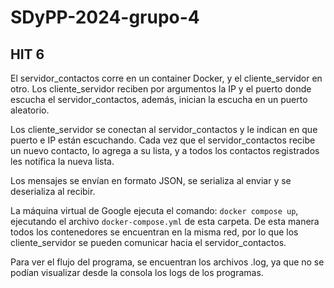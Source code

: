 # SDyPP-2024-grupo-4
## HIT 6

El servidor_contactos corre en un container Docker, y el cliente_servidor en otro.
Los cliente_servidor reciben por argumentos la IP y el puerto donde escucha el servidor_contactos, además, inician la escucha en un puerto aleatorio.

Los cliente_servidor se conectan al servidor_contactos y le indican en que puerto e IP están escuchando.  Cada vez que el servidor_contactos recibe un nuevo contacto, lo agrega a su lista, y a todos los contactos registrados les notifica la nueva lista.

Los mensajes se envían en formato JSON, se serializa al enviar y se deserializa al recibir. 

La máquina virtual de Google ejecuta el comando: ```docker compose up```, ejecutando el archivo ```docker-compose.yml``` de esta carpeta. De esta manera todos los contenedores se encuentran en la misma red, por lo que los cliente_servidor se pueden comunicar hacia el servidor_contactos.

Para ver el flujo del programa, se encuentran los archivos .log, ya que no se podían visualizar desde la consola los logs de los programas.
